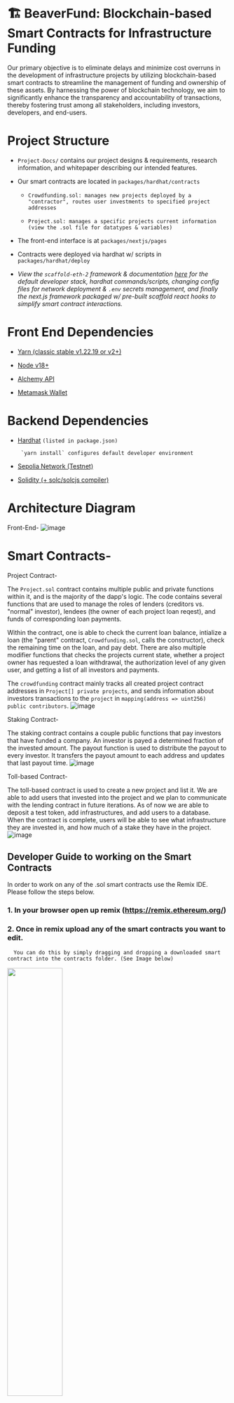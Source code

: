 # 🏗 BeaverFund: Blockchain-based Smart Contracts for Infrastructure Funding

Our primary objective is to eliminate delays and minimize cost overruns in the development of infrastructure projects by utilizing blockchain-based smart contracts to streamline the management of funding and ownership of these assets. By harnessing the power of blockchain technology, we aim to significantly enhance the transparency and accountability of transactions, thereby fostering trust among all stakeholders, including investors, developers, and end-users.

# Project Structure
- `Project-Docs/` contains our project designs & requirements, research information, and whitepaper describing our intended features. 
- Our smart contracts are located in `packages/hardhat/contracts`
  - ```Crowdfunding.sol: manages new projects deployed by a "contractor", routes user investments to specified project addresses```

  - ```Project.sol: manages a specific projects current information (view the .sol file for datatypes & variables)```
- The front-end interface is at `packages/nextjs/pages`
- Contracts were deployed via hardhat w/ scripts in `packages/hardhat/deploy`

- *View the `scaffold-eth-2` framework & documentation [here](https://github.com/scaffold-eth/scaffold-eth-2) for the default developer stack, hardhat commands/scripts, changing config files for network deployment & `.env` secrets management, and finally the next.js framework packaged w/ pre-built scaffold react hooks to simplify smart contract interactions.*


# Front End Dependencies

- [Yarn (classic stable v1.22.19 or v2+)](https://classic.yarnpkg.com/lang/en/docs/install/)

- [Node v18+](https://nodejs.org/en/download/)

- [Alchemy API](https://docs.alchemy.com/docs)

- [Metamask Wallet](https://metamask.io/download/)

# Backend Dependencies 

- [Hardhat](https://hardhat.org/tutorial)  `(listed in package.json)`

  ``` `yarn install` configures default developer environment```

- [Sepolia Network (Testnet)](https://goerli.etherscan.io/)

- [Solidity (+ solc/solcjs compiler)](https://docs.soliditylang.org/en/v0.8.20/installing-solidity.html#installing-solidity)

# Architecture Diagram
Front-End-
![image](https://github.com/michaelgadda/CS46X_ETH_SMART_CONTRACTS/assets/62987541/252b31f7-fc98-426d-9686-4f0b7ff2e7d6)

# Smart Contracts-
Project Contract- 

The `Project.sol` contract contains multiple public and private functions within it, and is the majority of the dapp's logic. The code contains several functions that are used to manage the roles of lenders (creditors vs. "normal" investor), lendees (the owner of each project loan reqest), and funds of corresponding loan payments. 

Within the contract, one is able to check the current loan balance, intialize a loan (the "parent" contract, `Crowdfunding.sol`, calls the constructor), check the remaining time on the loan, and pay debt. There are also multiple modifier functions that checks the projects current state, whether a project owner has requested a loan withdrawal, the authorization level of any given user, and getting a list of all investors and payments. 

The `crowdfunding` contract mainly tracks all created project contract addresses in `Project[] private projects`, and sends information about investors transactions to the `project` in `mapping(address => uint256) public contributors`.
![image](https://github.com/KnoxSamuel/cs46x-eth-smart-contracts-scaffolding/assets/62987541/ab8ae692-96a5-4318-8f50-a9af15141c25)

Staking Contract-

The staking contract contains a couple public functions that pay investors that have funded a company. An investor is payed a determined fraction of the invested amount. The payout function is used to distribute the payout to every investor. It transfers the payout amount to each address and updates that last payout time.
![image](https://github.com/KnoxSamuel/cs46x-eth-smart-contracts-scaffolding/assets/62987541/9d326159-e2d7-4b2b-97d7-907c5ea693fb)

Toll-based Contract- 

The toll-based contract is used to create a new project and list it. We are able to add users that invested into the project and we plan to communicate with the lending contract in future iterations. As of now we are able to deposit a test token, add infrastructures, and add users to a database. When the contract is complete, users will be able to see what infrastructure they are invested in, and how much of a stake they have in the project. 
![image](https://github.com/KnoxSamuel/cs46x-eth-smart-contracts-scaffolding/assets/62987541/19e61d91-a05d-4fb0-b680-dbc59625bf14)

## Developer Guide to working on the Smart Contracts

In order to work on any of the .sol smart contracts use the Remix IDE. Please follow the steps below. 

### 1. In your browser open up remix (https://remix.ethereum.org/) 

### 2. Once in remix upload any of the smart contracts you want to edit. 
      You can do this by simply dragging and dropping a downloaded smart contract into the contracts folder. (See Image below)
<img src="https://github.com/KnoxSamuel/cs46x-eth-smart-contracts-scaffolding/assets/71783038/77cb62e1-48b2-495b-aa99-7724ce5d7e3c" width=50% height=50%>


### 3. Once it is uploaded into Remix simply make the changes you want by editing the file in Remix.
<img src="https://github.com/KnoxSamuel/cs46x-eth-smart-contracts-scaffolding/assets/71783038/e44f8a7a-6685-4095-be80-c43275526990" width=50% height=50%>

### 4. In order to compile the smart contract click on the Solidity symbol on the left side-bar and then click compile. 
<img src="https://github.com/KnoxSamuel/cs46x-eth-smart-contracts-scaffolding/assets/71783038/030c2fb4-7a63-40f5-90e8-540f0bc1eee2" width=50% height=50%>

### 5. Once compiled you can now use the smart contract. In order to do this click on the Ethereum logo on the same left side bar.
<img src="https://github.com/KnoxSamuel/cs46x-eth-smart-contracts-scaffolding/assets/71783038/655b7420-6f96-4e74-8024-0fb9269d9173" width=50% height=50%>

### 6. Once on this page you can now select the deployed contract you want to interact with. 
<img src="https://github.com/KnoxSamuel/cs46x-eth-smart-contracts-scaffolding/assets/71783038/0694d413-3fb8-4c06-a484-2cd9f650218c" width=50% height=50%>

### 7. Since you are editing this in a web-based ide you will have to move your edited code to a place that you can push your changes to GitHub. (This can be any local text editer where Git is installed - i.e notepad, sublime vs code, etc.)  <br><br>

# Guide to Local DApp Development: <br>Testing with Hardhat + Local Ethereum Blockchain and using the auto-updating Next.js Front-end Interface for debugging

1. Clone the repository
```
git clone https://github.com/KnoxSamuel/cs46x-eth-smart-contracts-scaffolding.git
```

2. Navigate to the top level of the repository directory
```
cd cs46x-eth-smart-contracts-scaffolding
```

3. Make sure Node and Yarn from the dependency list above are installed correctly on your machine. Then use yarn to install the required package dependencies.

This will setup hardhat, next-js, and other sub-dependencies such as the OpenZeppelin contract library and solhint (a solidity code linter).
```
yarn install //note: may take ~20mins on first install
```
![image](https://github.com/KnoxSamuel/cs46x-eth-smart-contracts-scaffolding/assets/61107440/07acfdd0-916d-4608-9fa7-6bdf4fc9b91c)

4. Start running a local ethereum blockchain network in your terminal. 

This command starts a local Ethereum blockchain w/ Hardhat. The network runs on your local machine for testing and development. Customize network configuration in `hardhat.config.ts`.
```
yarn chain
```
![image](https://github.com/KnoxSamuel/cs46x-eth-smart-contracts-scaffolding/assets/61107440/6521a159-8a9d-451d-ad0e-cbc58eee79ae)

5. In a second terminal, compile & deploy the contracts in `packages/hardhat/contracts`. 

The `yarn deploy` command compiles all contracts and then, by default, deploys them to localhost. Contracts are located in `packages/hardhat/contracts`. This command uses the customized deploy scripts in `packages/hardhat/deploy` to deploy contracts to the network. 

To change the network where contracts are deployed, you'll need to edit the network configuration in `packages/hardhat/hardhat.config.ts`.<br> ( e.g. a development cycle would deploy contracts to test in the following order: `localhost->sepolia->mainnet` )
```
yarn deploy
```
![image](https://github.com/KnoxSamuel/cs46x-eth-smart-contracts-scaffolding/assets/61107440/e0e948eb-ee07-4777-aa81-06c1e0c8da0b)

6. In the third terminal, start the NextJS app. Visit the app on: `http://localhost:3000`. You can interact with the smart contracts using the contract debugging screen. You can edit the app configuration in `packages/nextjs/scaffold.config.ts`.
```
yarn start
```
![image](https://github.com/KnoxSamuel/cs46x-eth-smart-contracts-scaffolding/assets/61107440/256dbe68-a254-415d-bf93-52bf84f31b29)
![image](https://github.com/KnoxSamuel/cs46x-eth-smart-contracts-scaffolding/assets/61107440/5d5cfd8a-b489-4797-b965-51b05297d764)

## Important Dependencies
- OpenZeppelin
- solhint
- ethers library
- solidity-docgen
- dotenv
- envfile
- qrcode
- chai for assertions in tests
- mocha javascript testing library

- next.js and react
- eslint + prettier for next.js
- typechain, library for converting Ethereum smart contract ABIs to typescript bindings 
- wagmi
- rainbowkit


## Development Scripts
- When new changes to contracts are detected, hardhat will update nessecary changes. Had I added a new function or changed one from the deployed contracts, the front-end would also auto-update the debug screen and fields for the public functions.    
![image](https://github.com/KnoxSamuel/cs46x-eth-smart-contracts-scaffolding/assets/61107440/294dd1a9-ff92-4bfa-9e54-c2714d5020d4)

- top level yarn package.json scripts link the hardhat and next.js workspace scripts together
- hardhat commands/scripts, hardhat/deploy/
```
"scripts": {
    "account": "hardhat run scripts/listAccount.ts",
    "chain": "hardhat node --network hardhat --no-deploy",
    "compile": "hardhat compile",
    "deploy": "hardhat deploy --export-all ./temp/hardhat_contracts.json \"$@\" && hardhat run scripts/generateTsAbis.ts",
    "fork": "MAINNET_FORKING_ENABLED=true hardhat node --network hardhat --no-deploy",
    "generate": "hardhat run scripts/generateAccount.ts",
    "lint": "eslint --config ./.eslintrc.json --ignore-path ./.eslintignore ./*.ts ./deploy/**/*.ts ./scripts/**/*.ts ./test/**/*.ts",
    "lint-staged": "eslint --config ./.eslintrc.json --ignore-path ./.eslintignore",
    "test": "REPORT_GAS=true hardhat test --network hardhat",
    "verify": "hardhat etherscan-verify"
  }
```

- enforcing linting and type-checks on deploy time
- next.js commands/scripts
```
"scripts": {
    "dev": "next dev",
    "start": "next dev",
    "build": "next build",
    "serve": "next start",
    "lint": "next lint",
    "format": "prettier --write . '!(node_module|.next|contracts)/**/*'",
    "check-types": "tsc --noEmit --incremental",
    "vercel": "vercel",
    "vercel:yolo": "vercel --build-env NEXT_PUBLIC_IGNORE_BUILD_ERROR=true"
  }
```

## NatSpec Documentation for Developers + End-Users
- link to natspec docs path (or wiki page) 
- how to create new natspec docs from contracts


## Recap
- `Project-Docs/` contains our project designs & requirements, research information, and whitepaper describing our intended features. 

- Edit smart contracts in `packages/hardhat/contracts/`
  - ```Crowdfunding.sol: manages new projects deployed by a "contractor", routes user investments to specified project addresses```

  - ```Project.sol: manages a specific projects current information (view the .sol file for datatypes & variables)```
- Edit deployment scripts in `packages/hardhat/deploy/`
- Run smart contract tests with `yarn hardhat:test`
- Interact with and test the contracts using the debug page in the next.js app
<br><br>

## Best Ethereum and Blockchain Development Resources
- github links
- tools
- blockchain APIs
- best development & contract practices, linting, type checks
- solidity docs
- learning by example, gamification sites, standardized contract examples
- research forums, vitalik blog 
<br><br>

## Pre-built `scaffold-eth-2` React Hooks
- Edit the frontend in `packages/nextjs/pages/`

- View [scaffold-eth-2; Interacting with your Smart Contracts](https://github.com/scaffold-eth/scaffold-eth-2/blob/main/README.md#interacting-with-your-smart-contracts-se-2-custom-hooks) for simple custom react hooks to communicate with contracts. Here's their description of each `useScaffold*()` react functions:
    - [`useScaffoldContractRead`](https://github.com/scaffold-eth/scaffold-eth-2/blob/main/README.md#usescaffoldcontractread): for reading public variables and getting data from read-only functions of your contract.
    - [`useScaffoldContractWrite`](https://github.com/scaffold-eth/scaffold-eth-2/blob/main/README.md#usescaffoldcontractwrite): for sending transactions to your contract to write data or perform an action.
    - [`useScaffoldEventSubscriber`](https://github.com/scaffold-eth/scaffold-eth-2/blob/main/README.md#usescaffoldeventsubscriber): for subscribing to your contract events and receiving real-time updates when events are emitted.
    - [`useScaffoldEventHistory`](https://github.com/scaffold-eth/scaffold-eth-2/blob/main/README.md#usescaffoldeventhistory): for retrieving historical event logs for your contract, providing past activity data.
    - [`useDeployedContractInfo`](https://github.com/scaffold-eth/scaffold-eth-2/blob/main/README.md#usedeployedcontractinfo): for fetching details from your contract, including the ABI and address.
    - [`useScaffoldContract`](https://github.com/scaffold-eth/scaffold-eth-2/blob/main/README.md#usescaffoldcontract): for obtaining a contract instance that lets you interact with the methods of your deployed smart contract.


## Guide to Deploying Smart Contracts to a live Ethereum Testnet & Configuring Local Private `.env` variables
1. Select the network

By default, `yarn deploy` will deploy the contract to the local network. Either change `defaultNetwork` in `packages/hardhat/hardhat.config.ts.` or run `yarn deploy --network target_network` to deploy to another network.  
e.g. to deploy contracts to the Sepolia test network:
```
yarn deploy --network sepolia
```
The hardhat config `hardhat.config.ts` contains pre-configured networks provided by the scaffold team. You can also add other network settings to the `hardhat.config.ts` file. You may find the [Alchemy docs](https://docs.alchemy.com/docs/how-to-add-alchemy-rpc-endpoints-to-metamask) helpful for configuring specific networks.<br><br>

2. Generate a new account (or add one to `.env`) to deploy the contracts from. You will need to add an Alchemy API key when deploying to an external network. Fill the required keys in `.env`.

The deployer account is the private address of the account that will deploy the contracts. The deployer account also executes any function calls that are a part of the deployment scripts. Note that this file is included in `.gitignore`.
```
# Template for environment variables
ALCHEMY_API_KEY=
DEPLOYER_PRIVATE_KEY=
ETHERSCAN_API_KEY=
```
You need to either generate a random account (public + private key) with `yarn generate`, or add the private key of your crypto wallet (from metamask, and probably a wallet dedicated to testnet development so as to not commingle keys & other information). `yarn generate` will create a random account and automatically add the DEPLOYER_PRIVATE_KEY to the .env file. You can view your generated account with `yarn account`.<br><br>

3. Deploying the smart contracts

Run the command below to deploy contracts to the target network. Ensure you have some funds in your deployer account for target network to pay the gas fees.
```
yarn deploy --network network_name
```

4. Verifying the smart contracts deployed with Etherscan (optional but not)
```
yarn verify --network network_name
```
<br>

## Guide to Deploying the NextJS App to Vercel
**Ensure `packages/nextjs/scaffold.config.ts` file has the correct values.**

***We used the Vercel UI to connect the GitHub repo to Vercel. This lets us automatically deploy production changes when pushing to `main`.***

To instead deploy from the CLI, run `yarn vercel` and follow the steps to deploy to Vercel. You'll need to log in through the CLI (email, github, etc), and then the default options should work. 

From the CLI, to redeploy to the same production URL, run `yarn vercel --prod`. By not using the `--prod` flag, it will instead deploy it to a preview/test URL.


# Demo Project Funding Request

![image](https://github.com/KnoxSamuel/cs46x-eth-smart-contracts-scaffolding/assets/61107440/c2514e39-bdc0-4e97-b990-0d07bb95fc28)


# This is a [link](Project-Docs/frontend_guide_for_future.pdf) to our old front end documentation if the next capstone group wishes to revisit it.
![image](https://github.com/KnoxSamuel/cs46x-eth-smart-contracts-scaffolding/assets/62987541/b3e9395b-d74d-4cab-bf97-cc6cb0c899f6)
<br><br>

# Roadmap
- **Done so Far**:
  
  ○ Design project protocol + token requirements & develop our dApp.
  
  ○ Implement protocols for the lending process between lenders & public contractors.
  
  ○ Model how retail investors will receive incentives from providing liquidity to a loan pool.
  
  ○ Integrate loan terms (repayment schedule, interest, & more)

  ○ Refine our very simple dApp user interface

- **Future Milestones**:

  ■ Tokens can be transacted through our dApp network to access certain tolled infrastructure (i.e. road tolls, bridges, ferries, etc).

  ■ Explore tokenomic models & bonding curves
  
  ■ Integrate additional DeFi loan protocols (OpenZeppelin, IPFS, Chainlink)
  
  ■ Implement cross-chain investment bridge protocols
<br><br>

# Test Strategy 

Throughout this project we did not deploy formal unit tests at any point. However due to the security risks associated with Smart Contracts dealing with large amounts of money testing is and was needed. 

In order to test our smart contracts on a blockchain network we used Remix's IDE. 

Remix's IDE provides a safe, quick and easy way to compile, deploy and interact with smart contracts. This allowed for us to do lots of manual testing to ensure that the smart contract's functionality was properly functioning. 

At the core of our testing we wanted to make sure that money was not able to be sent, received, deposited, or withdrawn by the wrong person. As this would be the most devasting error. 
<br><br>

# Risk Analysis 

The only risks associated with project are the security concerns regarding transferring money via the blockchain. 

Our only concern would be that money is transferred to the wrong hands or someone that was not supposed to be able to withdraw money is able to withdraw money. 

In order to address these concerns we did major testing in these areas and put in plenty of validation to ensure that this could never happen. 
<br><br>

# Questions/Concerns From Code Walkthrough
[Concerns From Code Walkthrough.pdf](https://github.com/KnoxSamuel/cs46x-eth-smart-contracts-scaffolding/files/11657807/Concerns.From.Code.Walkthrough.pdf)


# For More Information Check Out Our Whitepaper!
[Whitepaper-ETH Smart Contracts for Infrastructure Funding.pdf](https://github.com/KnoxSamuel/cs46x-eth-smart-contracts-scaffolding/files/11657782/Whitepaper-ETH.Smart.Contracts.for.Infrastructure.Funding.pdf)

